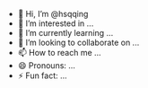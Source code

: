 - 👋 Hi, I’m @hsqqing
- 👀 I’m interested in ...
- 🌱 I’m currently learning ...
- 💞️ I’m looking to collaborate on ...
- 📫 How to reach me ...
- 😄 Pronouns: ...
- ⚡ Fun fact: ...

<!---
hsqqing/hsqqing is a ✨ special ✨ repository because its `README.md` (this file) appears on your GitHub profile.
You can click the Preview link to take a look at your changes.
--->
